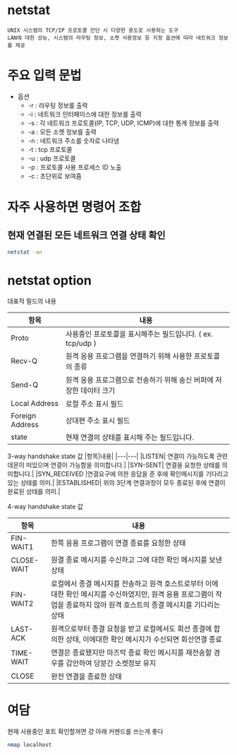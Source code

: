 # netstat 

    UNIX 시스템의 TCP/IP 프로토콜 진단 시 다양한 용도로 사용하는 도구
    LAN에 대한 성능, 시스템의 라우팅 정보, 소켓 사용정보 등 지정 옵션에 따라 네트워크 정보를 제공

# 주요 입력 문법

* 옵션
    * -r : 라우팅 정보를 출력
    * -i : 네트워크 인터페이스에 대한 정보를 출력
    * -s : 각 네트워크 프로토콜(IP, TCP, UDP, ICMP)에 대한 통계 정보를 출력
    * -a : 모든 소켓 정보를 출력
    * -n : 네트워크 주소를 숫자로 나타냄
    * -t : tcp 프로토콜
    * -u : udp 프로토콜
    * -p : 프로토콜 사용 프로세스 ID 노출
    * -c : 초단위로 보여줌

# 자주 사용하면 명령어 조합

## 현재 연결된 모든 네트워크 연결 상태 확인
```bash
netstat -an
```
## 

# netstat option

대표적 필드의 내용

|항목|내용|
|---|---|
|Proto|	사용중인 프로토콜을 표시해주는 필드입니다. ( ex. tcp/udp )|
|Recv-Q|원격 응용 프로그램을 연결하기 위해 사용한 프로토콜의 종류|
|Send-Q|원격 응용 프로그램으로 전송하기 위해 송신 버퍼에 저장한 데이터 크기|
|Local Address|	로컬 주소 표시 필드|
|Foreign Address|	상대편 주소 표시 필드|
|state|	현재 연결의 상태를 표시해 주는 필드입니다.|

3-way handshake state 값
|항목|내용|
|---|---|
|LISTEN|	연결이 가능하도록 관련 데몬이 떠있으며 연결이 가능함을 의미합니다.|
|SYN-SENT|	연결을 요청한 상태를 의미합니다.|
|SYN_RECEIVED	|연결요구에 의한 응답을 준 후에 확인메시지를 기다리고 있는 상태를 의미.|
|ESTABLISHED|	위의 3단계 연결과정이 모두 종료된 후에 연결이 완료된 상태를 의미.|

4-way handshake state 값

|항목|내용|
|---|---|
|FIN-WAIT1| 한쪽 응용 프로그램이 연결 종료를 요청한 상태|
|CLOSE-WAIT| 원결 종료 메시지를 수신하고 그에 대한 확인 메시지를 보낸 상태|
|FIN-WAIT2| 로컬에서 종결 메시지를 전송하고 원격 호스트로부터 이에 대한 확인 메시지를 수신하였지만, 원격 응용 프로그램이 작업을 종료하지 않아 원격 호스트의 종결 메시지를 기다리는 상태|
|LAST-ACK|원격으로부터 종결 요청을 받고 로컬에서도 회선 종결에 합의한 상태, 이에대한 확인 메시지가 수신되면 회선연결 종료|
|TIME-WAIT|연결은 종료됐지만 마즈막 종료 확인 메시지를 재전송할 경우를 감안하여 당분간 소켓정보 유지|
|CLOSE|완전 연결을 종료한 상태|

# 여담

현재 사용중인 포트 확인할꺼면 걍 아래 커멘드를 쓰는게 좋다

```bash
nmap localhost
```